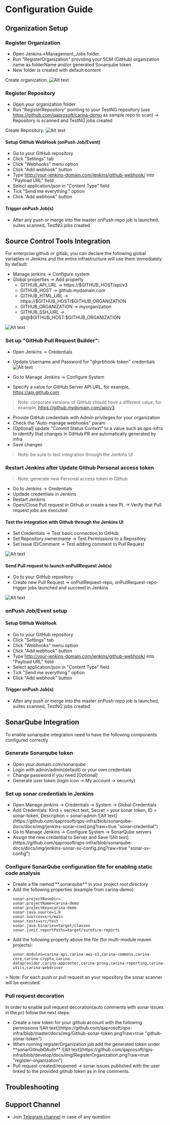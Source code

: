 # Configuration Guide
   
## Organization Setup        
### Register Organization
   
  * Open Jenkins->Management_Jobs folder.
  * Run "RegisterOrganization" providing your SCM (GitHub) organization name as folderName and/or generated Sonarqube token
  * New folder is created with default content   
 
 Create organization: 
 ![Alt text](https://github.com/qaprosoft/qps-infra/blob/master/docs/img/organization.png?raw=true "Organization")

### Register Repository
   * Open your organization folder
   * Run "RegisterRepository" pointing to your TestNG repository (use https://github.com/qaprosoft/carina-demo as sample repo to scan) -> Repository is scanned and TestNG jobs created
     
Create Repository:
 ![Alt text](https://github.com/qaprosoft/qps-infra/blob/master/docs/img/Repository.png?raw=true "Repository")       


#### Setup GitHub WebHook (onPush Job/Event)
   * Go to your GitHub repository
   * Click "Settings" tab
   * Click "Webhooks" menu option
   * Click "Add webhook" button
   * Type http://your-jenkins-domain.com/jenkins/github-webhook/ into "Payload URL" field
   * Select application/json in "Content Type" field
   * Tick "Send me everything." option
   * Click "Add webhook" button
   
#### Trigger onPush Job(s)
   *  After any push or merge into the master onPush-repo job is launched, suites scanned, TestNG jobs created

## Source Control Tools Integration
  For enterprise github or gitlab, you can declare the following global variables in Jenkins and the entire infrastructure will use them immediately by default:
 <ul>
   <li>  Manage jenkins -> Configure system 
   <li>  Global properties -> Add property 
       <ul>
       <li type="circle"> GITHUB_API_URL -> https://$GITHUB_HOST/api/v3 
       <li type="circle"> GITHUB_HOST -> github.mydomain.com 
       <li type="circle"> GITHUB_HTML_URL -> https://$GITHUB_HOST/$GITHUB_ORGANIZATION 
       <li type="circle"> GITHUB_ORGANIZATION -> myorganization 
       <li type="circle"> GITHUB_SSH_URL -> git@$GITHUB_HOST:$GITHUB_ORGANIZATION 
       </ul>   
 </ul>
 
![Alt text](https://github.com/qaprosoft/qps-infra/blob/master/docs/img/Enterprise.png?raw=true "Enterprise") 

### Set up "GitHub Pull Request Builder":
   * Open Jenkins -> Credentials
   * Update Username and Password for "ghprbhook-token" credentials   
![Alt text](https://github.com/qaprosoft/qps-infra/blob/master/docs/img/Credentials.png?raw=true "Credentials") 

  *  Go to Manage Jenkins -> Configure System
  *  Specify a value for GitHub Server API URL, for example, https://api.github.com
> Note: corporate versions of GitHub should have a different value, for example, https://github.mydomain.com/api/v3
  *  Provide GitHub credentials with Admin privileges for your organization
  *  Check the "Auto-manage webhooks" param
  * [Optional] update "Commit Status Context" to a value such as qps-infra to identify that changes in GitHub PR are automatically generated by infra
  *  Save changes
> Note: be sure to test integration through the Jenkins UI

### Restart Jenkins after Update Github Personal access token
> Note: generate new Personal access token in Github

  *  Go to Jenkins -> Credentials
  *  Updade credentials in Jenkins
  *  Restart Jenkins
  *  Open/Close Pull request in Github or create a new PL -> Verify that Pull request jobs are executed

#### Test the integration with Github through the Jenkins UI
  *  Set Credentials -> Test basic connection to GitHub
  *  Set Repository owner/name -> Test Permissions to a Repository
  *  Set Issue ID/Comment -> Test adding comment to Pull Request

![Alt text](https://github.com/qaprosoft/qps-infra/blob/master/docs/img/TestGithub.png?raw=true "TestGithub") 

#### Send Pull request to launch onPullRequest Job(s)
   * Go to your GitHub repository
   * Create new Pull Request -> onPullRequest-repo, onPullRequest-repo-trigger jobs launched and succeed in Jenkins
        
![Alt text](https://github.com/qaprosoft/qps-infra/blob/master/docs/img/PushJobs.png?raw=true "PushJobs")

### onPush Job/Event setup

#### Setup GitHub WebHook
   * Go to your GitHub repository
   * Click "Settings" tab
   * Click "Webhooks" menu option
   * Click "Add webhook" button
   * Type http://your-jenkins-domain.com/jenkins/github-webhook/ into "Payload URL" field
   * Select application/json in "Content Type" field
   * Tick "Send me everything." option
   * Click "Add webhook" button
   
#### Trigger onPush Job(s)
   *  After any push or merge into the master onPush-repo job is launched, suites scanned, TestNG jobs created
   
## SonarQube Integration

To enable sonarqube integration need to have the following components configured correctly

### Generate Sonarqube token

  <ul>
  <li> Open your.domain.com/sonarqube 
  <li> Login with admin/admin(default) or your own credentials
  <li type="circle"> Change password if you need [Optional]
  <li> Generate user token (login icon -> My account -> security)
  </ul>
   
### Set up sonar credentials in Jenkins
  <ul>
   <li> Open Manage jenkins -> Credentials -> System -> Global Credentials
   <li> Add Credentials: Kind = secrect text, Secret = your sonar token, ID = sonar-token, Description = sonar-admin 
   ![Alt text](https://github.com/qaprosoft/qps-infra/blob/sonarqube-docs/docs/img/jenkins-sonar-cred.png?raw=true "sonar-credential")
   <li> Go to Manage Jenkins -> Configure System -> SonarQube servers 
   <li> Assign the new credential to Server and Save
   ![Alt text](https://github.com/qaprosoft/qps-infra/blob/sonarqube-docs/docs/img/jenkins-sonar-sv-config.png?raw=true "sonar-sv-config")
   </ul>
   
### Configure SonarQube configuration file for enabling static code analysis
  <ul>
  <li> Create a file named **.sonarqube**  in your project root directory 
  <li> Add the following properties (example from carina-demo):
   
  ```
  sonar.projectBaseDir=.
  sonar.projectName=carina-demo
  sonar.projectKey=carina-demo
  sonar.java.source=1.8
  sonar.sources=src/main
  sonar.tests=src/test
  sonar.java.binaries=target/classes
  sonar.junit.reportPaths=target/surefire-reports
  ```
  <li> Add the following property above the file (for multi-module maven projects):
 
  ```
  sonar.modules=carina-api,carina-aws-s3,carina-commons,carina-core,carina-crypto,carina-
  dataprovider,carina-appcenter,carina-proxy,carina-reporting,carina-utils,carina-webdriver
  ```
  </ul>
  > Note: For each push or pull request on your repository the sonar scanner will be executed.
  
### Pull request decoration
In order to enable pull request decoration(auto comments with sonar issues in the pr) follow the next steps:
<ul>
   <li> Create a new token for your github account with the following permissions
![Alt text](https://github.com/qaprosoft/qps-infra/blob/master/docs/img/Github-sonar-token.png?raw=true "github-sonar-token")
   <li> When running registerOrganization job add the generated token under **sonarGithubOAuth**
![Alt text](https://github.com/qaprosoft/qps-infra/blob/develop/docs/img/RegisterOrganization.png?raw=true "register-organization")
   <li> Pull request created/reopened -> sonar issues published with the user linked to the provided github token as in line comments.
</ul>

## Troubleshooting

## Support Channel

  * Join [Telegram channel](https://t.me/qps_infra) in case of any question
